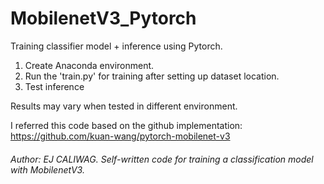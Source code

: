 # MobilenetV3_Pytorch
Training classifier model + inference using Pytorch.

1. Create Anaconda environment.
2. Run the 'train.py' for training after setting up dataset location.
3. Test inference

Results may vary when tested in different environment.

I referred this code based on the github implementation: https://github.com/kuan-wang/pytorch-mobilenet-v3

###### Author: *EJ CALIWAG*. Self-written code for training a classification model with MobilenetV3.
